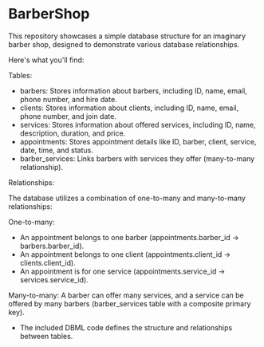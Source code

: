 # BarberShop
This repository showcases a simple database structure for an imaginary barber shop, designed to demonstrate various database relationships.

Here's what you'll find:

Tables:

- barbers: Stores information about barbers, including ID, name, email, phone number, and hire date.
- clients: Stores information about clients, including ID, name, email, phone number, and join date.
- services: Stores information about offered services, including ID, name, description, duration, and price.
- appointments: Stores appointment details like ID, barber, client, service, date, time, and status.
- barber_services: Links barbers with services they offer (many-to-many relationship).

Relationships:

The database utilizes a combination of one-to-many and many-to-many relationships:

One-to-many:
- An appointment belongs to one barber (appointments.barber_id -> barbers.barber_id).
- An appointment belongs to one client (appointments.client_id -> clients.client_id).
- An appointment is for one service (appointments.service_id -> services.service_id).

Many-to-many: A barber can offer many services, and a service can be offered by many barbers (barber_services table with a composite primary key).
- The included DBML code defines the structure and relationships between tables.
